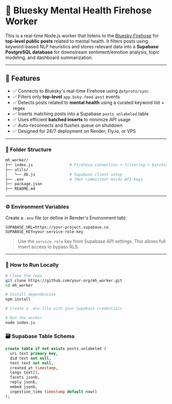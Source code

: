 # 📡 Bluesky Mental Health Firehose Worker

This is a real-time Node.js worker that listens to the [Bluesky Firehose](https://atproto.com) for **top-level public posts** related to mental health. It filters posts using keyword-based NLP heuristics and stores relevant data into a **Supabase PostgreSQL database** for downstream sentiment/emotion analysis, topic modeling, and dashboard summarization.

---

## 🧠 Features

* ✅ Connects to Bluesky's real-time Firehose using `@atproto/sync`
* ✅ Filters only **top-level** `app.bsky.feed.post` events
* ✅ Detects posts related to **mental health** using a curated keyword list + regex
* ✅ Inserts matching posts into a Supabase `posts_unlabeled` table
* ✅ Uses efficient **batched inserts** to minimize API usage
* ✅ Auto-reconnects and flushes queue on shutdown
* ✅ Designed for 24/7 deployment on Render, Fly.io, or VPS

---

### 📁 Folder Structure

```bash
mh_worker/
├── index.js                # Firehose connection + filtering + batching
├── utils/
│   └── db.js               # Supabase client setup
├── .env                    # (Not committed) Holds API keys
├── package.json
├── README.md
```

---

### ⚙️ Environment Variables

Create a `.env` file (or define in Render's Environment tab):

```env
SUPABASE_URL=https://your-project.supabase.co
SUPABASE_KEY=your-service-role-key
```

> Use the `service_role` key from Supabase API settings. This allows full insert access to bypass RLS.

---

### 🏁 How to Run Locally

```bash
# Clone the repo
git clone https://github.com/your-org/mh_worker.git
cd mh_worker

# Install dependencies
npm install

# Create a .env file with your Supabase credentials

# Run the worker
node index.js
```

### 🗃 Supabase Table Schema

```sql
create table if not exists posts_unlabeled (
  uri text primary key,
  did text not null,
  text text not null,
  created_at timestamp,
  langs text[],
  facets jsonb,
  reply jsonb,
  embed jsonb,
  ingestion_time timestamp default now()
);
```
